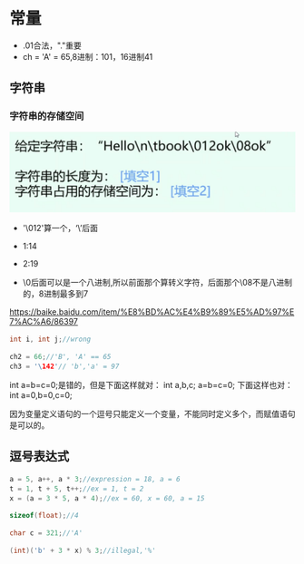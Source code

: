 # 常量

- .01合法，"."重要
- ch = 'A' = 65,8进制：101，16进制41

## 字符串

### 字符串的存储空间

<img src="img/image-20220301160117656.png" alt="image-20220301160117656" style="zoom:50%;" />

- '\012'算一个，‘\’后面

- 1:14

- 2:19

- \0后面可以是一个八进制,所以前面那个算转义字符，后面那个\08不是八进制的，8进制最多到7

<https://baike.baidu.com/item/%E8%BD%AC%E4%B9%89%E5%AD%97%E7%AC%A6/86397>

```c
int i, int j;//wrong
```

```c
ch2 = 66;//'B', 'A' == 65
ch3 = '\142'// 'b','a' = 97 
```

int a=b=c=0;是错的，但是下面这样就对：
int a,b,c;
a=b=c=0;
下面这样也对：
int a=0,b=0,c=0;

因为变量定义语句的一个逗号只能定义一个变量，不能同时定义多个，而赋值语句是可以的。

## 逗号表达式

```c
a = 5, a++, a * 3;//expression = 18, a = 6
t = 1, t + 5, t++;//ex = 1, t = 2
x = (a = 3 * 5, a * 4);//ex = 60, x = 60, a = 15
```

```c
sizeof(float);//4
```

```c
char c = 321;//'A'
```

```c
(int)('b' + 3 * x) % 3;//illegal,'%'
```
